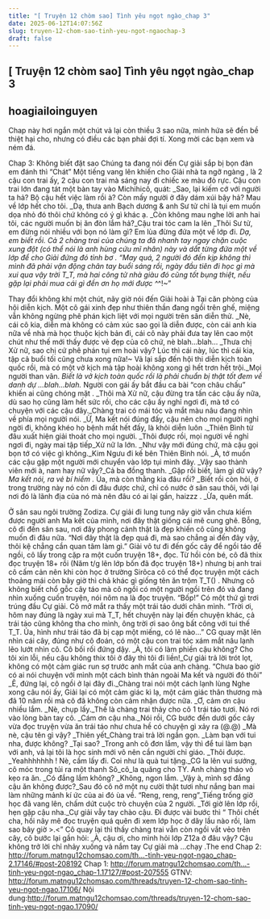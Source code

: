 ```yaml
---
title: "[ Truyện 12 chòm sao] Tình yêu ngọt ngào_chap 3"
date: 2025-06-12T14:07:56Z
slug: truyen-12-chom-sao-tinh-yeu-ngot-ngaochap-3
draft: false
---
```


## [ Truyện 12 chòm sao] Tình yêu ngọt ngào_chap 3

## hoagiailoinguyen

Chap này hơi ngắn một chút vả lại còn thiều 3 sao nữa, mình hứa sẽ đền bề thiệt hại cho, nhưng có điều các bạn phải đợi tí. Xong mời các bạn xem và ném đá.
 
Chap 3: Không biết đặt sao
Chúng ta đang nói đến Cự giải sắp bị bọn đàn em đánh thì “Chát”
Một tiếng vang lên khiến cho Giải nhà ta ngỡ ngàng , là 2 cậu con trai ấy, 2 cậu con trai mà sáng nay đi chiếc xe màu đỏ rực. Cậu con trai lớn đang tát một bàn tay vào Michihicô, quát:
_Sao, lại kiếm cớ với người ta hả? Bộ cậu hết việc làm rồi à? Còn mấy người ở đây dám xúi bậy hả? Mau về lớp hết cho tôi.
_Dạ, thưa anh Bạch dương & anh Sư tử chỉ là tụi em muốn dọa nhỏ đó thôi chứ không có ý gì khác ạ.
_Còn không mau nghe lời anh hai tôi, các người muốn bị ăn đòn lắm hả?_Cậu trai tóc cam la lên
_Thôi Sư tử, em đừng nói nhiều với bọn nó làm gì? Em lùa đừng đứa một về lớp đi.
_Dạ, em biết rồi.
Cả 2 chàng trai của chúng ta đã nhanh tay ngay chặn cuộc xung đột (có thể nói là anh hùng cứu mĩ nhân) này và dắt từng đứa một về lớp để cho Giải đứng đó tỉnh bơ .
“May quá, 2 người đó đến kịp không thì mình đã phải vận động chân tay buổi sáng rồi, ngày đầu tiên đi học gì mà xui qua vậy trời T_T, mà hai công tử nhà giàu đó cũng tốt bụng thiệt, nếu gặp lại phải mua cái gì đền ơn họ mới được ^_^!~”
 
Thay đổi không khí một chút, nãy giờ nói đến Giải hoài à
Tại căn phòng của hội diễn kịch. Một cô gái xinh đẹp như thiên thần đang ngồi trên ghế, miệng vẫn không ngừng phê phán kịch liệt với mọi người trên sân diễn thử.
_Nè, cái cô kia, diễn mà không có cảm xúc sao gọi là diễn được, còn cái anh kia nữa về nhà mà học thuộc kịch bản đi, cái cô này phải đưa tay lên cao một chút như thế mới thấy được vẻ đẹp của cô chứ, nè blah…blah…
_Thưa chị Xử nữ, sao chị cứ phê phán tụi em hoài vậy? Lúc thì cái này, lúc thì cái kia, tập cả buổi tối cũng chưa xong nữa!~ Vả lại sắp đến hội thi diễn kịch toàn quốc rồi, mà có một vở kịch mà tập hoài không xong gì hết trơn hết trội._Mọi người than vãn.
_Biết là vở kịch toàn quốc rồi là phải chuẩn bị thật tốt đem về danh dự …blah…blah._ Người con gái ấy bắt đầu ca bài “con châu chấu” khiến ai cũng chóng mặt .
_Thôi mà Xử nữ, cậu đừng tra tấn các cậu ấy nữa, dù sao họ cũng làm hết sức rồi, cho các cậu ấy nghỉ ngơi đi, mà tớ có chuyện với các cậu đây._Chàng trai có mái tóc và mắt màu nâu đang nhìn về phía mọi người nói.
_Ừ, Ma kết nói đúng đấy, cậu nên cho mọi người nghỉ ngời đi, không khéo họ bệnh mất hết đấy, là khỏi diễn luôn ._Thiên Bình từ đâu xuất hiện giải thoát cho mọi người.
_Thôi được rồi, mọi người về nghỉ ngơi đi, ngày mai tập tiếp_Xử nữ la lớn.
_Như vậy mới đúng chứ, mà cậu gọi bọn tớ có việc gì không._Kim Ngưu đi kế bên Thiên Bình nói.
_À, tớ muốn các cậu gặp một người mới chuyển vào lớp tụi mình đây.
_Vậy sao thành viên mới à, nam hay nữ vậy?_Cả ba đồng thanh.
_Gặp rồi biết, làm gì dữ vậy?_Ma kết nói, ra vẻ bí hiểm ._ Ủa, mà còn thằng kia đâu rồi?
_Biết rồi còn hỏi, ở trong trường này nó còn đi đâu được chứ, chỉ có nước ở sân sau thôi, với lại nơi đó là lãnh địa của nó mà nên đâu có ai lại gần, haizzz .
_Ừa, quên mất.
 
Ở sân sau ngôi trường Zodiza.
Cự giải đi lung tung nãy giờ vẫn chưa kiếm được người anh Ma kết của mình, nơi đây thật giống cái mê cung ghê. Bỗng, cô đi đến sân sau, nơi đây phong cảnh thật là đẹp khiến cô cũng không muốn đi đâu nữa.
“Nơi đây thật là đẹp quá đi, mà sao chẳng ai đến đây vậy, thôi kệ chẳng cần quan tâm làm gì.”
Giải vô tư đi đến gốc cây để ngồi táo để ngồi, cô lấy trong cặp ra một cuốn truyện 18+, đọc. Từ hồi còn bé, cô đã thix đọc truyện 18+ rồi (Năm t/g lên lớp bốn đã đọc truyện 18+) nhưng bị anh trai cô cấm cản nên khi còn học ở trường Sirôca cô có thể đọc truyện một cách thoảng mái còn bây giờ thì chả khác gì giống tên ăn trộm T_T() . Nhưng cô không biết chổ gỗc cây táo mà cô ngồi có một người ngồi trên đó và đang nhìn xuống cuốn truyện, nói nôm na là đọc truyện. “Bốp!” Có một thứ gì trơi trúng đầu Cự giải. Cô mở mắt ra thấy một trái táo dưới chân mình.
“Trời ơi, hôm nay đúng là ngày xui mà T_T, hết chuyện này lại đến chuyện khác, cả trái táo cũng không tha cho mình, ông trời ơi sao ông bất công với tui thế T_T. Ủa, hình như trái táo đã bị cạp một miếng, có lẽ nào…”
CG quay mặt lên nhìn cái cây, đúng như cô đoán, có một cậu con trai tóc xám mắt nâu lạnh lẽo lướt nhìn cô. Cô bối rối đứng dậy.
_À, tôi có làm phiền cậu không? Cho tôi xin lỗi, nếu cậu không thix tôi ở đây thì tôi đi liền!_Cự giải trả lời trót lọt, không có một cảm giác run sợ trước anh mắt của anh chàng.
“Chưa bao giờ có ai nói chuyện với mình một cách bình thản ngoài Ma kết và người đó thôi”
_Ê, đứng lại, cô ngồi ở lại đây đi._Chàng trai nói một cách lạnh lùng
Nghe xong câu nói ấy, Giải lại có một cảm giác kì lạ, một cảm giác thân thương mà đã 10 năm rồi mà cô đã không còn cảm nhận được nữa.
_Ơ, cảm ơn cậu nhiều lắm.
_Nè, chụp lấy._Thế là chàng trai thảy cho cô 1 trái táo tươi. Nó rơi vào lòng bàn tay cô.
_Cám ơn cậu nha._Nói rồi, CG bước đến dưới gốc cây vừa đọc truyện vừa ăn trái táo như chưa hề có chuyện gì xảy ra (@.@)
_Mà nè, cậu tên gì vậy?
_Thiên yết_Chàng trai trả lời ngắn gọn.
_Làm bạn với tui nha, được không?
_Tại sao?
_Trong anh cô đơn lắm, vậy thì để tui làm bạn với anh, vả lại tôi là học sinh mới vô nên cần người chỉ giáo.
_Thôi được.
_Yeahhhhhhh ! Nè, cầm lấy đi. Coi như là quà tui tặng._CG la lên vui sướng, cô móc trong túi ra một thanh Sô_cô_la quăng cho TY. Anh chàng tháo vỏ kẹo ra ăn.
_Có đắng lắm không?
_Không, ngon lắm.
_Vậy à, mình sợ đắng cậu ăn không được?_Sau đó cô nở một nụ cười thật tươi như nắng ban mai làm những mảnh kí ức của ai đó ùa về.
“Reng, reng, reng”_Tiếng trống giờ học đã vang lên, chấm dứt cuộc trò chuyện của 2 người.
_Tới giờ lên lớp rồi, hẹn gặp cậu nha._Cự giải vẫy tay chào cậu.
Đi được vài bước thì
“ Thôi chết cha, hồi nãy mê đọc truyện quá quên đi xem lớp học ở dãy lầu nào rồi, làm sao bây giờ >.<”
Cô quay lại thì thấy chàng trai vẫn còn ngồi vắt vẻo trên cây, cô bước lại gần hỏi:
_À, cậu ơi, cho mình hỏi lớp Z12a ở đâu vậy?
Cậu không trở lời chỉ nhảy xuống và nắm tay Cự giải mà …chạy .The end
Chap 2: http://forum.matngu12chomsao.com/th...-tinh-yeu-ngot-ngao_chap-2.17146/#post-208192
Chap 1: http://forum.matngu12chomsao.com/th...-tinh-yeu-ngot-ngao_chap-1.17127/#post-207555
GTNV: http://forum.matngu12chomsao.com/threads/truyen-12-chom-sao-tinh-yeu-ngot-ngao.17106/
Nội dung:http://forum.matngu12chomsao.com/threads/truyen-12-chom-sao-tinh-yeu-ngot-ngao.17090/